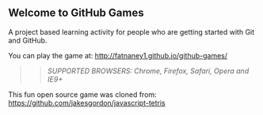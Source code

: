 ## Welcome to GitHub Games

A project based learning activity for people who are getting started with Git and GitHub.

You can play the game at: http://fatnaney1.github.io/github-games/

>> _*SUPPORTED BROWSERS*: Chrome, Firefox, Safari, Opera and IE9+_

This fun open source game was cloned from: https://github.com/jakesgordon/javascript-tetris

